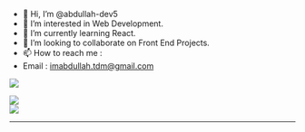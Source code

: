 - 👋 Hi, I’m @abdullah-dev5
- 👀 I’m interested in Web Development.
- 🌱 I’m currently learning React.
- 💞️ I’m looking to collaborate on Front End Projects.
- 📫 How to reach me :
- Email : imabdullah.tdm@gmail.com  

<!---
abdullah-dev5/abdullah-dev5 is a ✨ special ✨ repository because its `README.md` (this file) appears on your GitHub profile.
You can click the Preview link to take a look at your changes.
--->

![](https://github-readme-streak-stats.herokuapp.com/?user=abdullah-dev5&theme=prussian&hide_border=false)<br/>

![](https://github-readme-stats.vercel.app/api/top-langs/?username=abdullah-dev5&theme=prussian&hide_border=false&include_all_commits=true&count_private=true&layout=compact)<br/>
![](https://visitcount.itsvg.in/api?id=abdullah-dev5&icon=9&color=0)

---
 
